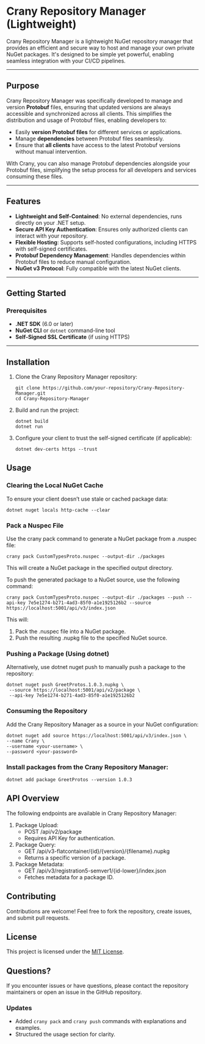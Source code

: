 # Crany Repository Manager (Lightweight)

Crany Repository Manager is a lightweight NuGet repository manager that provides an efficient and secure way to host and
manage your own private NuGet packages. It's designed to be simple yet powerful, enabling seamless integration with your
CI/CD pipelines.

---

## Purpose

Crany Repository Manager was specifically developed to manage and version **Protobuf** files, ensuring that updated versions are always accessible and synchronized across all clients. This simplifies the distribution and usage of Protobuf files, enabling developers to:

- Easily **version Protobuf files** for different services or applications.
- Manage **dependencies** between Protobuf files seamlessly.
- Ensure that **all clients** have access to the latest Protobuf versions without manual intervention.

With Crany, you can also manage Protobuf dependencies alongside your Protobuf files, simplifying the setup process for all developers and services consuming these files.

---

## Features

- **Lightweight and Self-Contained**: No external dependencies, runs directly on your .NET setup.
- **Secure API Key Authentication**: Ensures only authorized clients can interact with your repository.
- **Flexible Hosting**: Supports self-hosted configurations, including HTTPS with self-signed certificates.
- **Protobuf Dependency Management**: Handles dependencies within Protobuf files to reduce manual configuration.
- **NuGet v3 Protocol**: Fully compatible with the latest NuGet clients.

---

## Getting Started
### Prerequisites

- **.NET SDK** (6.0 or later)
- **NuGet CLI** or `dotnet` command-line tool
- **Self-Signed SSL Certificate** (if using HTTPS)

---
## Installation

1. Clone the Crany Repository Manager repository:
   ```*bash*
   git clone https://github.com/your-repository/Crany-Repository-Manager.git
   cd Crany-Repository-Manager
   ```
2. Build and run the project:
   ```*bash*
   dotnet build
   dotnet run
   ```
3. Configure your client to trust the self-signed certificate (if applicable):
   ```*bash*
   dotnet dev-certs https --trust
   ```

## Usage

### Clearing the Local NuGet Cache

To ensure your client doesn’t use stale or cached package data:

   ```*bash*
   dotnet nuget locals http-cache --clear
   ```

### Pack a Nuspec File
Use the crany pack command to generate a NuGet package from a .nuspec file:

   ```*bash*
   crany pack CustomTypesProto.nuspec --output-dir ./packages
   ```

This will create a NuGet package in the specified output directory.

To push the generated package to a NuGet source, use the following command:

   ```*bash*
   crany pack CustomTypesProto.nuspec --output-dir ./packages --push --api-key 7e5e1274-b271-4ad3-85f0-a1e1925126b2 --source https://localhost:5001/api/v3/index.json
   ```

This will:
1.	Pack the .nuspec file into a NuGet package.
2.	Push the resulting .nupkg file to the specified NuGet source.

### Pushing a Package (Using dotnet)

Alternatively, use dotnet nuget push to manually push a package to the repository:

   ```*bash*
   dotnet nuget push GreetProtos.1.0.3.nupkg \
    --source https://localhost:5001/api/v2/package \
    --api-key 7e5e1274-b271-4ad3-85f0-a1e1925126b2
   ```   

### Consuming the Repository

Add the Crany Repository Manager as a source in your NuGet configuration:

   ```*bash*
   dotnet nuget add source https://localhost:5001/api/v3/index.json \
   --name Crany \
   --username <your-username> \
   --password <your-password>
   ```

### Install packages from the Crany Repository Manager:

   ```*bash*
   dotnet add package GreetProtos --version 1.0.3
   ```

## API Overview
The following endpoints are available in Crany Repository Manager:
1. Package Upload:
   * POST /api/v2/package
   * Requires API Key for authentication.
2. Package Query:
   * GET /api/v3-flatcontainer/{id}/{version}/{filename}.nupkg
   * Returns a specific version of a package.
3. Package Metadata:
   * GET /api/v3/registration5-semver1/{id-lower}/index.json
   * Fetches metadata for a package ID.

## Contributing
Contributions are welcome! Feel free to fork the repository, create issues, and submit pull requests.

## License
This project is licensed under the [MIT License](./LICENSE.MD).

## Questions?
If you encounter issues or have questions, please contact the repository maintainers or open an issue in the GitHub repository.

### Updates
- Added `crany pack` and `crany push` commands with explanations and examples.
- Structured the usage section for clarity.
